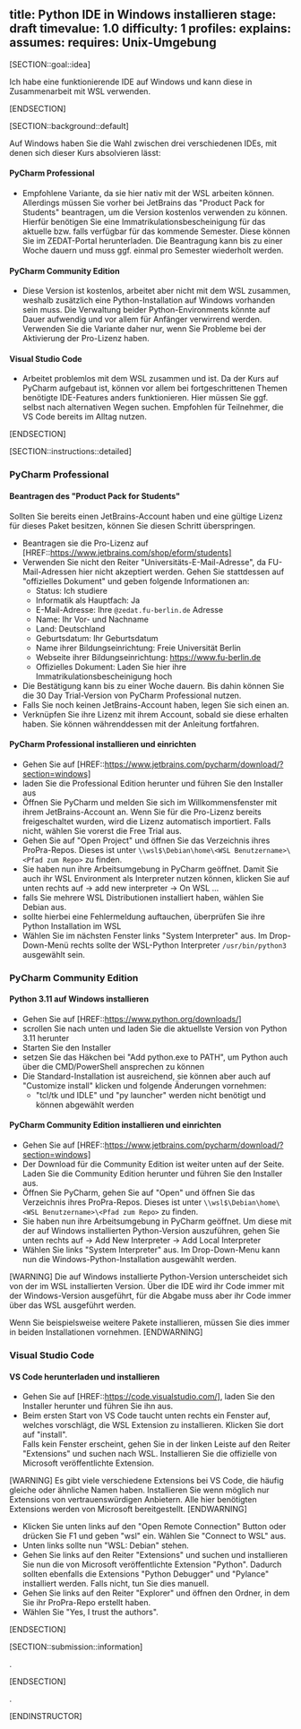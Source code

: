 title: Python IDE in Windows installieren
stage: draft
timevalue: 1.0
difficulty: 1
profiles:
explains:
assumes:
requires: Unix-Umgebung
---

[SECTION::goal::idea]

Ich habe eine funktionierende IDE auf Windows und kann diese in Zusammenarbeit mit WSL verwenden.

[ENDSECTION]

[SECTION::background::default]

Auf Windows haben Sie die Wahl zwischen drei verschiedenen IDEs, mit denen sich dieser Kurs absolvieren lässt:

#### PyCharm Professional  
- Empfohlene Variante, da sie hier nativ mit der WSL arbeiten können. Allerdings müssen Sie vorher bei JetBrains das
  "Product Pack for Students" beantragen, um die Version kostenlos verwenden zu können. Hierfür benötigen Sie eine
  Immatrikulationsbescheinigung für das aktuelle bzw. falls verfügbar für das kommende Semester. Diese können Sie im
  ZEDAT-Portal herunterladen. Die Beantragung kann bis zu einer Woche dauern und muss ggf. einmal pro Semester
  wiederholt werden.

#### PyCharm Community Edition  
- Diese Version ist kostenlos, arbeitet aber nicht mit dem WSL zusammen, weshalb zusätzlich eine Python-Installation auf
  Windows vorhanden sein muss. Die Verwaltung beider Python-Environments könnte auf Dauer aufwendig und vor allem für
  Anfänger verwirrend werden. Verwenden Sie die Variante daher nur, wenn Sie Probleme bei der Aktivierung der Pro-Lizenz
  haben.

#### Visual Studio Code  
- Arbeitet problemlos mit dem WSL zusammen und ist. Da der Kurs auf PyCharm aufgebaut ist, können vor allem bei fortgeschrittenen
  Themen benötigte IDE-Features anders funktionieren. Hier müssen Sie ggf. selbst nach alternativen Wegen suchen.
  Empfohlen für Teilnehmer, die VS Code bereits im Alltag nutzen.

[ENDSECTION]

[SECTION::instructions::detailed]

### PyCharm Professional

#### Beantragen des "Product Pack for Students"

Sollten Sie bereits einen JetBrains-Account haben und eine gültige Lizenz für dieses Paket besitzen, können Sie
diesen Schritt überspringen.

- Beantragen sie die Pro-Lizenz auf [HREF::https://www.jetbrains.com/shop/eform/students]
- Verwenden Sie nicht den Reiter "Universitäts-E-Mail-Adresse", da FU-Mail-Adressen hier nicht akzeptiert werden. Gehen
  Sie stattdessen auf "offizielles Dokument" und geben folgende Informationen an:
    * Status: Ich studiere
    * Informatik als Hauptfach: Ja
    * E-Mail-Adresse: Ihre `@zedat.fu-berlin.de` Adresse
    * Name: Ihr Vor- und Nachname
    * Land: Deutschland
    * Geburtsdatum: Ihr Geburtsdatum
    * Name ihrer Bildungseinrichtung: Freie Universität Berlin
    * Webseite ihrer Bildungseinrichtung: https://www.fu-berlin.de
    * Offizielles Dokument: Laden Sie hier ihre Immatrikulationsbescheinigung hoch
- Die Bestätigung kann bis zu einer Woche dauern. Bis dahin können Sie die 30 Day Trial-Version von PyCharm Professional
  nutzen.
- Falls Sie noch keinen JetBrains-Account haben, legen Sie sich einen an.
- Verknüpfen Sie ihre Lizenz mit ihrem Account, sobald sie diese erhalten haben. Sie können währenddessen mit der
  Anleitung fortfahren.

#### PyCharm Professional installieren und einrichten

- Gehen Sie auf [HREF::https://www.jetbrains.com/pycharm/download/?section=windows]
- laden Sie die Professional Edition herunter und führen Sie den Installer aus
- Öffnen Sie PyCharm und melden Sie sich im Willkommensfenster mit ihrem JetBrains-Account an. Wenn Sie für die
  Pro-Lizenz bereits freigeschaltet wurden, wird die Lizenz automatisch importiert. Falls nicht, wählen Sie vorerst die
  Free Trial aus.
- Gehen Sie auf "Open Project" und öffnen Sie das Verzeichnis ihres ProPra-Repos. Dieses ist unter
  `\\wsl$\Debian\home\<WSL Benutzername>\<Pfad zum Repo>` zu finden.
- Sie haben nun ihre Arbeitsumgebung in PyCharm geöffnet. Damit Sie auch ihr WSL Environment als Interpreter nutzen
  können, klicken Sie auf unten rechts auf <no interpreter> → add new interpreter → On WSL ...
- falls Sie mehrere WSL Distributionen installiert haben, wählen Sie Debian aus.
- sollte hierbei eine Fehlermeldung auftauchen, überprüfen Sie ihre Python Installation im WSL
- Wählen Sie im nächsten Fenster links "System Interpreter" aus. Im Drop-Down-Menü rechts sollte der WSL-Python
  Interpreter `/usr/bin/python3` ausgewählt sein.

### PyCharm Community Edition

#### Python 3.11 auf Windows installieren

- Gehen Sie auf [HREF::https://www.python.org/downloads/]
- scrollen Sie nach unten und laden Sie die aktuellste Version von Python 3.11 herunter
- Starten Sie den Installer
- setzen Sie das Häkchen bei "Add python.exe to PATH", um Python auch über die CMD/PowerShell ansprechen zu können
- Die Standard-Installation ist ausreichend, sie können aber auch auf "Customize install" klicken und folgende
  Änderungen vornehmen:
    * "tcl/tk und IDLE" und "py launcher" werden nicht benötigt und können abgewählt werden

#### PyCharm Community Edition installieren und einrichten

- Gehen Sie auf [HREF::https://www.jetbrains.com/pycharm/download/?section=windows]
- Der Download für die Community Edition ist weiter unten auf der Seite. Laden Sie die Community Edition herunter und
  führen Sie den Installer aus.
- Öffnen Sie PyCharm, gehen Sie auf "Open" und öffnen Sie das Verzeichnis ihres ProPra-Repos. Dieses ist unter
  `\\wsl$\Debian\home\<WSL Benutzername>\<Pfad zum Repo>` zu finden.
- Sie haben nun ihre Arbeitsumgebung in PyCharm geöffnet. Um diese mit der auf Windows installierten Python-Version
  auszuführen, gehen Sie unten rechts auf <no interpreter> → Add New Interpreter → Add Local Interpreter
- Wählen Sie links "System Interpreter" aus. Im Drop-Down-Menu kann nun die Windows-Python-Installation ausgewählt
  werden.

[WARNING]
Die auf Windows installierte Python-Version unterscheidet sich von der im WSL installierten Version. Über
die IDE wird ihr Code immer mit der Windows-Version ausgeführt, für die Abgabe muss aber ihr Code immer über das WSL
ausgeführt werden.

Wenn Sie beispielsweise weitere Pakete installieren, müssen Sie dies immer in beiden Installationen vornehmen.
[ENDWARNING]

### Visual Studio Code

#### VS Code herunterladen und installieren

- Gehen Sie auf [HREF::https://code.visualstudio.com/], laden Sie den Installer herunter und führen Sie ihn aus.
- Beim ersten Start von VS Code taucht unten rechts ein Fenster auf, welches vorschlägt, die WSL Extension zu
  installieren. Klicken Sie dort auf "install".  
  Falls kein Fenster erscheint, gehen Sie in der linken Leiste auf den Reiter "Extensions" und suchen nach WSL.
  Installieren Sie die offizielle von Microsoft veröffentlichte Extension.

[WARNING]
Es gibt viele verschiedene Extensions bei VS Code, die häufig gleiche oder ähnliche Namen haben. Installieren Sie wenn
möglich nur Extensions von vertrauenswürdigen Anbietern. Alle hier benötigten Extensions werden von Microsoft
bereitgestellt.
[ENDWARNING]

- Klicken Sie unten links auf den "Open Remote Connection" Button oder drücken Sie F1 und geben "wsl" ein. Wählen Sie
  "Connect to WSL" aus.
- Unten links sollte nun "WSL: Debian" stehen.
- Gehen Sie links auf den Reiter "Extensions" und suchen und installieren Sie nun die von Microsoft veröffentlichte
  Extension "Python". Dadurch sollten ebenfalls die Extensions "Python Debugger" und "Pylance" installiert werden.
  Falls nicht, tun Sie dies manuell.
- Gehen Sie links auf den Reiter "Explorer" und öffnen den Ordner, in dem Sie ihr ProPra-Repo erstellt haben.
- Wählen Sie "Yes, I trust the authors".

[ENDSECTION]

[SECTION::submission::information]

.

[ENDSECTION]

.

[ENDINSTRUCTOR]
